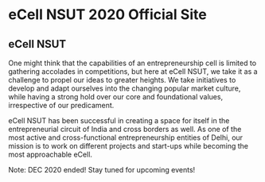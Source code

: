 # eCell NSUT 2020 Official Site

## eCell NSUT

One might think that the capabilities of an entrepreneurship cell is limited to gathering accolades in competitions, but here at eCell NSUT, we take it as a challenge to propel our ideas to greater heights. We take initiatives to develop and adapt ourselves into the changing popular market culture, while having a strong hold over our core and foundational values, irrespective of our predicament.

eCell NSUT has been successful in creating a space for itself in the entrepreneurial circuit of India and cross borders as well. As one of the most active and cross-functional entrepreneurship entities of Delhi, our mission is to work on different projects and start-ups while becoming the most approachable eCell.




Note: DEC 2020 ended! Stay tuned for upcoming events!
